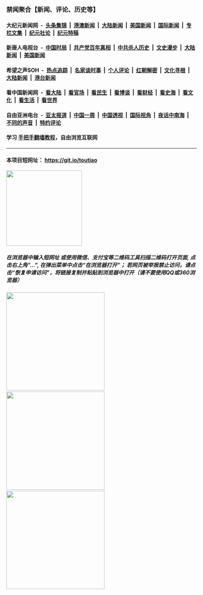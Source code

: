 ### 禁闻聚合【新闻、评论、历史等】

#### 大纪元新闻网 &nbsp;-&nbsp; [头条集锦](indexes/E头条集锦.md?t=02171402) &nbsp;|&nbsp; [港澳新闻](indexes/E港澳新闻.md?t=02171402)  &nbsp;|&nbsp; [大陆新闻](indexes/E大陆新闻.md?t=02171402) &nbsp;|&nbsp; [美国新闻](indexes/E美国新闻.md?t=02171402) &nbsp;|&nbsp; [国际新闻](indexes/E国际新闻.md?t=02171402) &nbsp;|&nbsp; [专栏文集](indexes/E专栏文集.md?t=02171402) &nbsp;|&nbsp; [纪元社论](indexes/E纪元社论.md?t=02171402) &nbsp;|&nbsp; [纪元特稿](indexes/E纪元特稿.md?t=02171402) 

#### 新唐人电视台 &nbsp;-&nbsp; [中国时局](indexes/N中国时局.md?t=02171402) &nbsp;|&nbsp; [共产党百年真相](indexes/N共产党百年真相.md?t=02171402) &nbsp;|&nbsp; [中共杀人历史](indexes/N中共杀人历史.md?t=02171402) &nbsp;|&nbsp; [文史漫步](indexes/N文史漫步.md?t=02171402) &nbsp;|&nbsp; [大陆新闻](indexes/N大陆新闻.md?t=02171402) &nbsp;|&nbsp; [美国新闻](indexes/N美国新闻.md?t=02171402)

#### 希望之声SOH &nbsp;-&nbsp; [热点追踪](indexes/H热点追踪.md?t=02171402) &nbsp;|&nbsp; [名家谈时事](indexes/H名家谈时事.md?t=02171402) &nbsp;|&nbsp; [个人评论](indexes/H个人评论.md?t=02171402)  &nbsp;|&nbsp; [红朝解密](indexes/H红朝解密.md?t=02171402) &nbsp;|&nbsp; [文化寻根](indexes/H文化寻根.md?t=02171402) &nbsp;|&nbsp; [大陆新闻](indexes/H大陆新闻.md?t=02171402) &nbsp;|&nbsp; [港台新闻](indexes/H港台新闻.md?t=02171402)

#### 看中国新闻网 &nbsp;-&nbsp; [看大陆](indexes/S看大陆.md?t=02171402) &nbsp;|&nbsp; [看官场](indexes/S看官场.md?t=02171402) &nbsp;|&nbsp; [看民生](indexes/S看民生.md?t=02171402)  &nbsp;|&nbsp; [看博谈](indexes/S看博谈.md?t=02171402) &nbsp;|&nbsp; [看财经](indexes/S看财经.md?t=02171402) &nbsp;|&nbsp; [看史海](indexes/S看史海.md?t=02171402) &nbsp;|&nbsp; [看文化](indexes/S看文化.md?t=02171402) &nbsp;|&nbsp; [看生活](indexes/S看生活.md?t=02171402) &nbsp;|&nbsp; [看世界](indexes/S看世界.md?t=02171402)

#### 自由亚洲电台 &nbsp;-&nbsp; [亚太报道](indexes/R亚太报道.md?t=02171402) &nbsp;|&nbsp; [中国一周](indexes/R中国一周.md?t=02171402) &nbsp;|&nbsp; [中国透视](indexes/R中国透视.md?t=02171402)  &nbsp;|&nbsp; [国际视角](indexes/R国际视角.md?t=02171402) &nbsp;|&nbsp; [夜话中南海](indexes/R夜话中南海.md?t=02171402) &nbsp;|&nbsp; [不同的声音](indexes/R不同的声音.md?t=02171402) &nbsp;|&nbsp; [特约评论](indexes/R特约评论.md?t=02171402)

#### 学习 [手把手翻墙教程](https://github.com/gfw-breaker/guides/wiki)，自由浏览互联网

----

#### 本项目短网址： https://git.io/toutiao
<img src="https://raw.githubusercontent.com/gfw-breaker/banned-news/master/scripts/img/qr.png" width="200px"/>  

##### 在浏览器中输入短网址 或使用微信、支付宝等二维码工具扫描二维码打开页面, 点击右上角"...", 在弹出菜单中点击“在浏览器打开”； 若网页被举报禁止访问，请点击“恢复申请访问”，将链接复制并粘贴到浏览器中打开（请不要使用QQ或360浏览器）

<img src="https://raw.githubusercontent.com/gfw-breaker/banned-news/master/scripts/img/1.png" width="260px"/> &nbsp; <img src="https://raw.githubusercontent.com/gfw-breaker/banned-news/master/scripts/img/2.png" width="260px"/> &nbsp; <img src="https://raw.githubusercontent.com/gfw-breaker/banned-news/master/scripts/img/3.png" width="260px"/>
